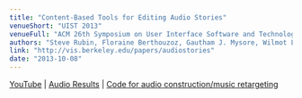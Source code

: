 ```yaml
---
title: "Content-Based Tools for Editing Audio Stories"
venueShort: "UIST 2013"
venueFull: "ACM 26th Symposium on User Interface Software and Technology"
authors: "Steve Rubin, Floraine Berthouzoz, Gautham J. Mysore, Wilmot Li, Maneesh Agrawala"
link: "http://vis.berkeley.edu/papers/audiostories"
date: "2013-10-08"
---
```


[YouTube][1] | [Audio Results][2] | [Code for audio construction/music retargeting][3]

[1]: http://www.youtube.com/watch?v=RHtI4G5L31w
[2]: http://vis.berkeley.edu/papers/audiostories/results
[3]: https://github.com/ucbvislab/radiotool

